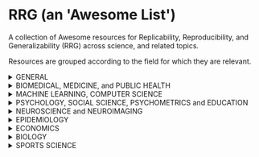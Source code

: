 #  RRG (an 'Awesome List')
A collection of Awesome resources for Replicability, Reproducibility, and Generalizability (RRG) across science, and related topics.

Resources are grouped according to the field for which they are relevant. 


<details>
<summary>  GENERAL </summary>
<br>




Science Fictions. Exposing fraud, bias, negligence and hype in science. Ritchie, S. (2020)
https://www.penguin.co.uk/books/111/1117290/science-fictions/9781847925657.html

Deming, data and observational studies: a process out of control and needing fixing. Yong, S.S. and Karr, A. (2011)
https://rss.onlinelibrary.wiley.com/doi/pdf/10.1111/j.1740-9713.2011.00506.x

Is there a reproducibility crisis? Baker, M. (2016)
https://www.nature.com/news/polopoly_fs/1.19970!/menu/main/topColumns/topLeftColumn/pdf/533452a.pdf

The statistical crisis in science. Gelman, A. Loken E. (2014)
https://www.americanscientist.org/article/the-statistical-crisis-in-science

Estimating the deep replicability of scientific findings using human and artificial intelligence. Yang, Y., Youyou, W. and Uzzi, B. (2020) https://www.pnas.org/content/117/20/10762

The mass production of redundant, misleading, and conflicted systematic reviews and meta-analyses. Ioannidis, J.P.A. (2016)
https://www.ncbi.nlm.nih.gov/pubmed/27620683

Criticisms of meta-analysis. Borenstein, M., Hedges, L.V., Higgins, J.P.T. and Rothstein, H.R. (2009)
https://www.meta-analysis.com/downloads/criticismsofmeta-analysis.pdf

Meta-analyses were supposed to end scientific debates. Often, they only cause more controversy. de Vrieze, J. (2018)
https://www.sciencemag.org/news/2018/09/meta-analyses-were-supposed-end-scientific-debates-often-they-only-cause-more


The reproducibility of research and the misinterpretation of p-values. Colquhoun, D. (2017)
https://royalsocietypublishing.org/doi/10.1098/rsos.171085


Beyond power calculations: Assessing Type S (sign) and Type M (Magnitude) errors. Gelman, A. and Carlin, J. (2014)
https://pubmed.ncbi.nlm.nih.gov/26186114/

Statistical methods for replicability assessment. Hung, K. and Fithian, W. (2019)
https://arxiv.org/abs/1903.08747

When science is a game. DeDeo, S. (2020)
https://arxiv.org/pdf/2006.05994.pdf

The meaning of a claim is its reproducibility. de Ruiter, J.P. (2018)
https://www.cambridge.org/core/journals/behavioral-and-brain-sciences/article/meaning-of-a-claim-is-its-reproducibility/0BB3C23AB74A64BF98B8961CCA28E3EF


Constraints on generality (COG): A proposed addition for all empirical papers. Simons, D.J., Shoda, D. and Lindsay, S. (2017)
https://journals.sagepub.com/doi/10.1177/1745691617708630

Is peer review a good idea? Heesen, R. and Bright, L. K. (2020)
https://academic.oup.com/bjps/article/doi/10.1093/bjps/axz029/5526887?fbclid=IwAR2DsRwCossUSN3gUZxT9Icc6OyLmoelu0kq0HvrIvcW4EcVLgqAL-zA7Vw

Fraud and misconduct in clinical research: a concern. Gupta, A. (2013)
https://www.ncbi.nlm.nih.gov/pmc/articles/PMC3700330/

The quest for statistical significance: ignorance, bias and malpractice of research practicioners. Abah, J. (2018)
https://hal.archives-ouvertes.fr/hal-01758493/document

Understanding and misunderstanding randomized controlled trials. Deaton, A. and Cartwright, N. (2018)
https://www.sciencedirect.com/science/article/pii/S0277953617307359

Entering the era of data science: targeted learning and the integration of statistics and computational data analysis. van der Laan, M. J. and Starmans, R.J.C.M.(2014)
https://www.hindawi.com/journals/as/2014/502678/


(People are missing the point on Wansink, so) what's the lesson we should be drawing from this story? Gelman, A. (2018)
https://statmodeling.stat.columbia.edu/2018/09/27/people-are-missing-the-point-on-wansink-so-whats-the-lesson-we-should-be-drawing-from-this-story/

Discussion: difficulties in making inferences about scientific truth from distributions of published p-values. Gelman, A. (2013).
http://www.stat.columbia.edu/~gelman/research/published/GelmanORourkeBiostatistics.pdf

The problems with p-values are not just with p-values. Gelman, A. (2016)
https://stat.columbia.edu/~gelman/research/published/asa_pvalues.pdf

Why science is not necessarily self-correcting. Ioannidis, J.P.A. (2012)
https://journals.sagepub.com/doi/full/10.1177/1745691612464056

No, average statistical power is not as high as you think: Tracing a statistical error as it spreads through the literature. Gelman, A. (2020)
https://statmodeling.stat.columbia.edu/2020/05/18/no-average-statistical-power-is-not-as-high-as-you-think-tracing-a-statistical-error-as-it-spreads-through-the-literature/


Scientific Utopia: II. Restructuring incentives and practices to promote truth over publishability. Nosek, B.A., Spies, J.R. and Motyl, M. (2012)
https://arxiv.org/pdf/1205.4251.pdf

Why most published research findings are false. Ioannidis, J.P.A. (2005)
https://journals.plos.org/plosmedicine/article/file?type=printable&id=10.1371/journal.pmed.0020124&fbclid=IwAR0us2aJ2q_n0MVLRhUd2EHNYdb9qchmbHRoSiag3a8B7q-ulmjInTaJm4E

What went wrong? Reflections on science by observation and the bell curve. Glymour, C. (1998)
https://www.jstor.org/stable/188173?seq=1

Low power and the replication crisis: what have we learned since 2004 (or 1984, or 1964)? Gelman, A. (2018)
https://statmodeling.stat.columbia.edu/2018/02/18/low-power-replication-crisis-learned-since-2004-1984-1964/?fbclid=IwAR0GmjGpPRC2LqUX8B_lWXzwqTnHPeqPLwgr8pbAqXNutyIzCDq_tjPeH9w

Making sense of replications. Nosek, B.A. and Errington, T.M. (2017)
https://www.ncbi.nlm.nih.gov/pmc/articles/PMC5245957/


Why most published research findings are false: problems in the analysis. Goodman, S. and Greenland, S. (2007)
https://journals.plos.org/plosmedicine/article?id=10.1371/journal.pmed.0040168

Given that 30 percent of Americans believe in Astrology, it's no surprise that some nontrivial percentage of influential American psychology professors are going to have the sort of attitude toward scientific theory and evidence that would lead them to have strong belief in weak theories supported by no good evidence. Gelman, A. (2020)
https://statmodeling.stat.columbia.edu/2020/04/11/42552/?fbclid=IwAR24Czrcm04s_QwxuAaJzfBsdkd8O_Gx_TTwfF-6ObkfXd_cjM8GWfWc71Y

Thinking clearly about correlations and causation: graphical causal models for observational data. Rohrer, J.M. (2018)
https://journals.sagepub.com/doi/10.1177/2515245917745629


Problems with 'incremental validity' or more generally in interpreting more than one regression coefficient at a time. Gelman, A. (2017)
https://statmodeling.stat.columbia.edu/2017/01/13/29604/

A recipe for irreproducible results. Peters, O. and Werner, M. (2017)
https://arxiv.org/abs/1706.07773

Targeted learning: robust statistics for reproducible research. Coyle, J.R., Hejazi, N.S., Malenica, I... van der Laan, M.J. et al. (2020)
https://arxiv.org/pdf/2006.07333.pdf

The reproducibility of research and the misinterpretation of p-values. Colquhoun, D. (2017) 
https://royalsocietypublishing.org/doi/pdf/10.1098/rsos.171085

Daryl Bem proved ESP is real which means science is broken. Engber, D. (2017)
https://slate.com/health-and-science/2017/06/daryl-bem-proved-esp-is-real-showed-science-is-broken.html

The false positive risk: a proposal concerning what to do about p-values. Colquhoun, D. (2018) 
https://www.tandfonline.com/doi/full/10.1080/00031305.2018.1529622

Academic grievance studies and the corruption of scholarship. Pluckrose, H., Lindsay, J.A. and Boghossian, P. (2018)
https://areomagazine.com/2018/10/02/academic-grievance-studies-and-the-corruption-of-scholarship/

'The generalizability crisis' in the human sciences. Gelman, A. (2020)
https://statmodeling.stat.columbia.edu/2020/04/07/the-generalizability-crisis-in-the-human-sciences/

Review of 'the generalizability crisis' by Tal Yarkoni. Lakens, D. (2020)
http://daniellakens.blogspot.com/2020/01/review-of-generalizability-crisis-by.html

Induction is not optional (if you're using inferential statistics): reply to Lakens. Yarkoni, T. (2020)
https://www.talyarkoni.org/blog/2020/05/06/induction-is-not-optional-if-youre-using-inferential-statistics-reply-to-lakens/

Is Matthew Walker's 'Why We Sleep' riddled with scientific and factual errors? Gelman, A. (2019)
https://statmodeling.stat.columbia.edu/2019/11/18/is-matthew-walkers-why-we-sleep-riddled-with-scientific-and-factual-errors/?fbclid=IwAR3cKdsVX8I-gO4XIP2NMjMienq9-O7pebMF-9baOyulcO1d4XEJZDlu3ec


</details>



<details>
<summary>  BIOMEDICAL, MEDICINE, and PUBLIC HEALTH </summary>
<br>

Homeopathy combat against coronavirus disease (COVID-19). Kalliantas, D., Kallianta, M. and Karagianni, C.S. (2020)
https://link.springer.com/article/10.1007/s10389-020-01305-z

Medical research - still a scandal. Smith, R. (2014)
https://blogs.bmj.com/bmj/2014/01/31/richard-smith-medical-research-still-a-scandal/

The scandal of poor medical research. Altman, D.G. (1994) 
https://www.bmj.com/content/308/6924/283

Does health informatics have a replication crisis? Coiera, E., Ammenwerth, E., Georgiou, A. and Magrabi, F. (2018)
https://pubmed.ncbi.nlm.nih.gov/29669066/


The replication crisis in biomedicine. What (kind of) crisis? Bird, A. (2018)
http://podcasts.ox.ac.uk/replication-crisis-biomedicine-what-kind-crisis


On the low reproducibility of cancer studies. Wen, H., Wang, H.Y., He. X. and Wu, C.I. (2019)
https://www.ncbi.nlm.nih.gov/pmc/articles/PMC6599599/

Drug development: raise standards for preclinical cancer research. Begley, C.G. and Ellis, L.M. (2012)
https://pubmed.ncbi.nlm.nih.gov/22460880/

The WHO joint statement from funders on trials transparency. Goldacre, B.  (2017)
https://www.bmj.com/content/357/bmj.j2816.full


Why clinical trail outcomes fail to translate into benefits for patients. Heneghan, C., Goldacre, B., Mahtani, K.R. (2017)
https://trialsjournal.biomedcentral.com/articles/10.1186/s13063-017-1870-2


Too few trials or too few reported trials? Viteri-Garcia, A., DeVito, N.J., Goldacre, B. (2018)
https://www.nature.com/articles/6401317


Catalogue of bias: publication bias. DeVito, N.J., Goldacre, B. (2019)
https://ebm.bmj.com/content/24/2/53.full


Why researchers should share their analytic code. Goldacre, B., Morton, C.E., DeVito, N.J. (2019)
https://www.bmj.com/content/367/bmj.l6365.full


COMPare: a prospective cohort study correcting and monitoring 58 misreported trials in real time. Goldacre, B., Drysdale, H., Dale, A., Milosevic, I., et al. (2019)
https://trialsjournal.biomedcentral.com/articles/10.1186/s13063-019-3173-2

Statistical methods and common problems in medical or biomedical science research. Yan, F., Robert, M. and Li, Y. (2017)
https://www.ncbi.nlm.nih.gov/pmc/articles/PMC5698693/
</details>



<details>
<summary>  MACHINE LEARNING, COMPUTER SCIENCE </summary>
<br>


Are we really making much progress? A worrying analysis of recent neural recommendation approaches. Dacrema, M.F., Cremonesi, P. and Jannach, D. (2019)
https://arxiv.org/abs/1907.06902 

Low replicability of machine learning experiments is not a small data set phenomenon. Bouckaert, R.R. (2005)
https://www.cs.waikato.ac.nz/~remco/large.pdf

Estimating replicability of classifier learning experiments. Bouckaert, R.R. (2004) 
https://dl.acm.org/doi/10.1145/1015330.1015338

De-anonymization of authors through arXiv submissions during double-blind review. Bharadhwaj, H., Turpin, D., Garg, A. and Anderson A. (2020) 
https://arxiv.org/pdf/2007.00177.pdf

Replicability is not reproducibility: Nor is it good science. Drummond, C. (2009) 
http://cogprints.org/7691/

Machine learning and AI research for Patient Benefit: 20 Critical Questions on Transparency, Replicability, Ethics and Effectiveness. Vollmer, S., Mateen, B.A. et al. (2018) 
https://arxiv.org/abs/1812.10404

</details>



<details>
<summary>  PSYCHOLOGY, SOCIAL SCIENCE, PSYCHOMETRICS and EDUCATION </summary>
<br>

Editors? Introduction to the Special Section on Replicability in Psychological Science: A Crisis of Confidence? Pashler, H. and Wagenmakers, E-J. (2012)
https://journals.sagepub.com/doi/10.1177/1745691612465253

Call for proposals: Special issue of Social Psychology on ?Replications of important results in social psychology?. Nosek, B.A. and Lakens, D.  (2013)
https://psycnet.apa.org/record/2013-01729-009

Registered Reports: A Method to Increase the Credibility of Published Results. Nosek, B.A. and Lakens, D. (2014)
https://psycnet.apa.org/fulltext/2014-20922-001.html

Current Practices in Data Analysis Procedures in Psychology: What Has Changed? Blanca, M.J., Alarcon, R. and Bono, R. (2018)
https://www.frontiersin.org/articles/10.3389/fpsyg.2018.02558/full

Don't ditch the laptop just yet: A direct replication of Mueller and Oppenheimer's (2014) study 1 plus mini meta-analyses across similar studies. Urry, H. (2014)
https://psyarxiv.com/vqyw6/


False-Positive Psychology: Undisclosed flexibility in data collection and analysis allows presenting anything as significant. Simmons, J.P., Nelson, L.D. and Simonsohn, U. (2011)
https://journals.sagepub.com/doi/full/10.1177/0956797611417632

Reflecting on twenty-five years of research using implicit measures: Recommendations for their future use. Van Dessel, P., Cummins, J. et al. (2020) 
https://www.researchgate.net/publication/343080774_Reflecting_on_Twenty-Five_Years_of_Research_Using_Implicit_Measures_Recommendations_for_their_Future_Use


Machine learning in psychometrics and psychological research. Orru, G., Monaro, M., Conversano, C., Gemignani, A. and Sartori, G. (2020)
https://doi.org/10.3389/fpsyg.2019.02970

Replicability of machine learning models in the social sciences. A case study in variable selection. Vijayakumar, R. and Cheung, M.W.-L. (2018)
https://econtent.hogrefe.com/doi/abs/10.1027/2151-2604/a000344?journalCode=zfp

Why Do Some Psychology Researchers Resist Adopting Proposed Reforms to Research Practices? A Description of Researchers? Rationales. Washburn, A.N., Hanson, B.E. and Motyl, M. (2018)
https://journals.sagepub.com/doi/abs/10.1177/2515245918757427

Improving the utility of non-significant results for educational research. Edelsbrunner, P. and Thurn, C. (2020)
https://psyarxiv.com/j93a2

The implicit relational assessment procedure demonstrates poor internal consistency and test-retest reliability: A meta-analysis. Hussey, I. and Drake, C. (2020)
https://psyarxiv.com/ge3k7

Lack of theory building and testing impedes progress in the factor and network literature. Fried, E. (2020)
https://psyarxiv.com/zg84s

General claims require generalized effects: a reply to Ruiz et al.'s (2020) 'A systematic and critical response to Pendrous et al. (2020) replication study'. Hussey, I. (2020)
https://psyarxiv.com/83z2y

A decade of theory as reflected in psychological science (2009-2019). McPhetres, J., Albayrak-Aydemir, N. and Mendes, A.B. (2020)
https://www.researchgate.net/publication/342116580_A_decade_of_theory_as_reflected_in_Psychological_Science_2009-2019

Psychological science needs a standard practice of reporting the reliability of cognitive-behavioral measurements. Parsons, S., Krujit, A-W. and Fox, E. (2019). 
https://journals.sagepub.com/doi/10.1177/2515245919879695

Fuzzy constructs in assessment: the overlap between metnal health and technology 'use'. Davidson, B., Shaw, H. and Ellis, D. (2020)
https://psyarxiv.com/6durk/

'Priming effects replicate just fine, thanks'. Gelman, A. (2016) 
https://statmodeling.stat.columbia.edu/2016/02/12/priming-effects-replicate-just-fine-thanks/

Priming, replication, and the hardest science. Cesario, J. (2014)
https://www3.nd.edu/~ghaeffel/HardestScience.pdf

Reconstruction of a train wreck: how priming research went off the rails. Schimmack, U., Heene, M. and Kesavan, K. (2017)
https://replicationindex.com/2017/02/02/reconstruction-of-a-train-wreck-how-priming-research-went-of-the-rails/

'I placed too much faith in underpowered studies': Nobel prize winner admits mistakes. McCook, A. (2017)
https://retractionwatch.com/2017/02/20/placed-much-faith-underpowered-studies-nobel-prize-winner-admits-mistakes/

Measurement schmeasurements: Questionable measurement practices and how to avoid them. Flake, J. and Fried, E. (2019)
https://psyarxiv.com/hs7wm/

Hidden invalidity among fifteen commonly used measures in social and personality psychology. Hussey, I. and Hughes, S. (2018)
https://psyarxiv.com/7rbfp/

Regression assumptions in clinical psychology research practice - a systematic review of common misconceptions. Ernst, A.F. and Albers, C.J. (2017)
https://pubmed.ncbi.nlm.nih.gov/28533971/

The persistence of underpowered studies in psychological research: causes, consequences, and remedies. Maxwell, S.E. (2004)
http://statmodeling.stat.columbia.edu/wp-content/uploads/2017/07/maxwell2004.pdf

Measurement error and outcome distributions: methodological issues in regression analyses of behavioral coding data. Holsclaw, T., Hallgren, K. et al. (2015)
https://www.researchgate.net/publication/279066492_Measurement_Error_and_Outcome_Distributions_Methodological_Issues_in_Regression_Analyses_of_Behavioral_Coding_Data

There is no 'tone' problem in psychology. Yarkoni, T. (2016)
https://www.talyarkoni.org/blog/2016/10/01/there-is-no-tone-problem-in-psychology/

Choosing prediction over explanation in psychology: lessons from machine learning. Yarkoni, T. and Westfall, J. (2017)
https://journals.sagepub.com/doi/abs/10.1177/1745691617693393

What has happened down here is the winds have changed. Gelman, A. (2016)
https://statmodeling.stat.columbia.edu/2016/09/21/what-has-happened-down-here-is-the-winds-have-changed/

The jingle and jangle of emotion assessment: Imprecise measurement, casual scale usage, and conceptual fuzziness in emotion research. Weidman, A.C. and Steckler, C.M. and Tracy, J.L. (2017)
https://psycnet.apa.org/buy/2016-45110-001

The misguided attack of a meta-psychometrician. (2019)
https://replicationindex.com/2019/07/17/the-misguided-attack-of-a-meta-psychometrician/

g, a statistical myth. Shalizi, C. (2007)
http://bactra.org/weblog/523.html

The attack of the psychometricians. Borsboom D. (2006)
https://www.ncbi.nlm.nih.gov/pmc/articles/PMC2779444/

The ubiquity of common method variance: the case of the Big Five. Biderman, M.D., Nguyen, N.T., Cunningham, C.J.L. and Ghorbani, N. (2011)
https://www.sciencedirect.com/science/article/abs/pii/S009265661100078X

Estimating the reproducibility of psychological science. Aarts, A.A. et al. (2015)

https://ink.library.smu.edu.sg/lkcsb_research/5257/?fbclid=IwAR0T2-y7h59GWYKK-GekDXT-ikBIknwjrz84fwJtdiATep_aWUEnzh2aWAM

https://science.sciencemag.org/content/349/6251/aac4716

Statistically controlling for confounding constructs is harder than you think. Westfall, J. and Yarkoni, T. (2016)
https://journals.plos.org/plosone/article?id=10.1371/journal.pone.0152719

One more time on that ESP study: The problem of overestimates and the shrinkage solution. Gelman, A. (2011).
https://statmodeling.stat.columbia.edu/2011/01/11/one_more_time_o/

The generalizability crisis. Yarkoni, T. (2020)
https://psyarxiv.com/jqw35

Putting the self in self-correction. Rohrer, J., Tierney, W., Uhlmann, E. et a. (2020)
https://psyarxiv.com/exmb2/

Citation counts and journal impact factors do not capture research quality in the behavioral and brain sciences. Dougherty, M. and Horne, Z. (2019)
https://psyarxiv.com/9g5wk/

Little evidence for big 5 personality traits and variability in brain gray or white matter. Avinun, R., Israel, S., Knodt, A.R., Hariri, A.R. (2020)
https://www.sciencedirect.com/science/article/pii/S1053811920305784


Behavioral and physiological evidence challenges automatic acquisition of evaluations. Corneille, O. and Mertens, G. (2020)
https://www.researchgate.net/publication/343006877_Behavioral_and_Physiological_Evidence_Challenges_the_Automatic_Acquisition_of_Evaluations/stats


Improving transparency, falsifiability, and rigour by making hypothesis tests machine readable. Lakens, D. and DeBruine, L.M. (2020)
https://psyarxiv.com/5xcda/


The practical alternative to the p value is the correctly use p value. Lakens, D. (2019)
https://psyarxiv.com/shm8v/


Failing grade: 89 percent of introduction-to-psychology textbooks that define or explain statistical significance do so incorrect. Cassidy, S.A., Dimova, R. and Giguere, B. (2019)
https://journals.sagepub.com/doi/10.1177/2515245919858072

</details>



<details>
<summary>  NEUROSCIENCE and NEUROIMAGING </summary>
<br>


Citation counts and journal impact factors do not capture research quality in the behavioral and brain sciences. Dougherty, M. and Horne, Z. (2019)
https://psyarxiv.com/9g5wk/

What is the test-retest reliability of common task fMRI measures? New empirical evidence and a meta-analysis. Eliott, M.L., Knodt, A.R. et al (2019)
https://www.biorxiv.org/content/10.1101/681700v2

Empirical assessment of published effect sizes and power in the recent cognitive neuroscience and psychology literature. Szucs, D. and Ioannidis, J.P.A. (2017)
https://journals.plos.org/plosbiology/article?id=10.1371/journal.pbio.2000797

Sample size evolution in neuroimaging research: An evaluation of highly-cited studies (1990-2012) and of latest practices (2017-2018) in high-impact journals. Szucs, D., Ioannidis, J.P.A. (2020)
https://www.sciencedirect.com/science/article/pii/S1053811920306509?dgcid=rss_sd_all

Power failure: why small sample size undermines the reliability of neuroscience. Button, K.S., Ioannidis, J.P.A., et al. (2013)
https://www.nature.com/articles/nrn3475?fbclid=IwAR12NoOOG1wd_oPomkGPUrFlCFcIFPB41VYgzUcy7SREazGQs1eV_N21mvA

Empirical assessment of published effect sizes and power in the recent cognitive neuroscience and psychology literature. Szucs, D. and Ioannidis, J.P.A (2017)
https://journals.plos.org/plosbiology/article?id=10.1371/journal.pbio.2000797

</details>


<details>
<summary>  EPIDEMIOLOGY </summary>
<br>

Forecasting for COVID-19 has failed. Ioannidis, J.P.A., Cripps, S. and Tanner, M.A. (2020)
https://forecasters.org/blog/2020/06/14/forecasting-for-covid-19-has-failed/

Concerns with that Stanford study of coronavirus prevalance. Gelman, A. (2020)
https://statmodeling.stat.columbia.edu/2020/04/19/fatal-flaws-in-stanford-study-of-coronavirus-prevalence/

Epidemiology - is it time to call it a day? Smit, G.D. and Ebrahim, S. (2001)
https://academic.oup.com/ije/article/30/1/1/619015

The scandal of poor epidemiological research. Reporting guidelines are needed for observational epidemiology. von Elm, E. and Egger, M. (2004)
https://www.ncbi.nlm.nih.gov/pmc/articles/PMC523097/

Scientific standards in epidemiologic studies of the menace of daily life. Feinstein, A.R. (1988) 
https://pubmed.ncbi.nlm.nih.gov/3057627/
</details>


<details>
<summary>  ECONOMICS </summary>
<br>

The power of bias in economics research. Ioannidis, J.P.A., Stanley, T.D. and Doucouliagos, H. (2017)
https://onlinelibrary.wiley.com/doi/abs/10.1111/ecoj.12461

The ergodicity problem in economics. Peters, O. (2019)
https://www.nature.com/articles/s41567-019-0732-0?fbclid=IwAR3m50M2ns10ZHwBHKGM6YE9ZLVr3foydu_OY60j7kSZUW2aHQZdscTNlBM
</details>

<details>
<summary>  BIOLOGY </summary>
<br>

Is the replication crisis a problem for biologists? A geometric morphometric approach. Vrdoljak, J., Sanchez, K.I., Arreola-Ramos, R. et al. (2019)
https://www.biorxiv.org/content/10.1101/862052v1

</details>

<details>
<summary>  SPORTS SCIENCE </summary>
<br>

Strengthening the Practice of Exercise and Sport-Science Research. Halperin, I., Vigotsky, A.D. and Pyne, D.B. (2018)
https://www.semanticscholar.org/paper/Strengthening-the-Practice-of-Exercise-and-Halperin-Vigotsky/49988a76d2a5aa7baff8ec6689eb8c1aaf6ac429

The problem with magnitude-based inference. Sainani, K.L. (2018)
https://journals.lww.com/acsm-msse/Fulltext/2018/10000/The_Problem_with__Magnitude_based_Inference_.23.aspx
</details>






